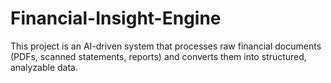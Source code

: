 # Financial-Insight-Engine
This project is an AI-driven system that processes raw financial documents (PDFs, scanned statements, reports) and converts them into structured, analyzable data.
